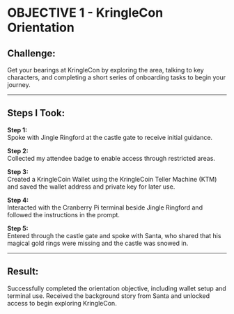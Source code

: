 # OBJECTIVE 1 - KringleCon Orientation

## Challenge:

Get your bearings at KringleCon by exploring the area, talking to key characters, and completing a short series of onboarding tasks to begin your journey.

---

## Steps I Took:

**Step 1:**  
Spoke with Jingle Ringford at the castle gate to receive initial guidance.

**Step 2:**  
Collected my attendee badge to enable access through restricted areas.

**Step 3:**  
Created a KringleCoin Wallet using the KringleCoin Teller Machine (KTM) and saved the wallet address and private key for later use.

**Step 4:**  
Interacted with the Cranberry Pi terminal beside Jingle Ringford and followed the instructions in the prompt.

**Step 5:**  
Entered through the castle gate and spoke with Santa, who shared that his magical gold rings were missing and the castle was snowed in.

---

## Result:

Successfully completed the orientation objective, including wallet setup and terminal use. Received the background story from Santa and unlocked access to begin exploring KringleCon.
